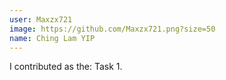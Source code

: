 ```yaml
---
user: Maxzx721
image: https://github.com/Maxzx721.png?size=50
name: Ching Lam YIP
---
```

I contributed as the: Task 1.
